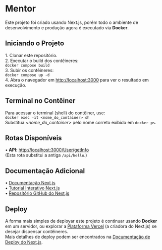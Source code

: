 <h1>Mentor</h1>
Este projeto foi criado usando Next.js, porém todo o ambiente de desenvolvimento e produção agora é executado via <strong>Docker</strong>.<br/>

<h2>Iniciando o Projeto</h2>
1. Clonar este repositório.<br/>
2. Executar o build dos contêineres:<br/>
   <code>docker compose build</code><br/>
3. Subir os contêineres:<br/>
   <code>docker compose up -d</code><br/>
4. Abra o navegador em <a href="http://localhost:3000">http://localhost:3000</a> para ver o resultado em execução.<br/>

<h2>Terminal no Contêiner</h2>
Para acessar o terminal (shell) do contêiner, use:<br/>
<code>docker exec -it &lt;nome_do_container&gt; sh</code><br/>
Substitua <em>&lt;nome_do_container&gt;</em> pelo nome correto exibido em <code>docker ps</code>.<br/>

<h2>Rotas Disponíveis</h2>
• <strong>API</strong>: <a href="http://localhost:3000/User/getInfo">http://localhost:3000/User/getInfo</a><br/>
(Esta rota substitui a antiga <code>/api/hello</code>.)<br/>

<h2>Documentação Adicional</h2>
• <a href="https://nextjs.org/docs">Documentação Next.js</a><br/>
• <a href="https://nextjs.org/learn-pages-router">Tutorial Interativo Next.js</a><br/>
• <a href="https://github.com/vercel/next.js">Repositório GitHub do Next.js</a><br/>

<h2>Deploy</h2>
A forma mais simples de deployar este projeto é continuar usando <strong>Docker</strong> em um servidor, ou explorar a
<a href="https://vercel.com/new">Plataforma Vercel</a> (a criadora do Next.js) se desejar dispensar contêineres.<br/>
Mais detalhes de deploy podem ser encontrados na
<a href="https://nextjs.org/docs/pages/building-your-application/deploying">Documentação de Deploy do Next.js</a>.<br/>
